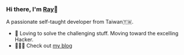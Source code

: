 ### Hi there, I'm [Ray](https://rayspock.com/page/about/)🖖

A passionate self-taught developer from Taiwan🇹🇼.

- 🌱 Loving to solve the challenging stuff. Moving toward the excelling Hacker.
- 👨🏽‍💻 Check out [my blog](https://blog.rayspock.com)